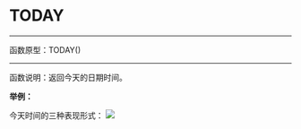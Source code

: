 # TODAY
*****
函数原型：TODAY()
*****
函数说明：返回今天的日期时间。


**举例：**

今天时间的三种表现形式：
![](http://docfiles.baibaoyun.com/FuKapc530ugOthZC4aqtkn_JxGiZ)


